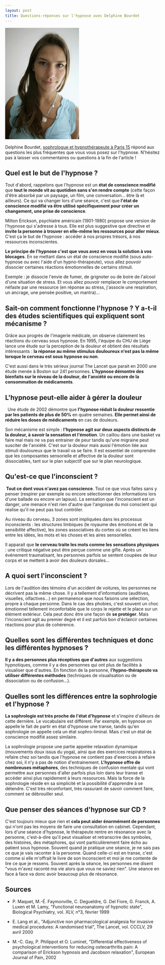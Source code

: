 ```yaml
---
layout: post
title: Questions-réponses sur l'hypnose avec Delphine Bourdet
---
```


[![Delphine Bourdet](/assets/2014-02-19/Delphine-Bourdet.jpg)](http://www.lotusinparis.com/)

Delphine Bourdet, [sophrologue et hypnothérapeute à Paris 15](http://www.lotusinparis.com/) répond aux questions les plus fréquentes que vous vous posez sur l'hypnose.
N'hésitez pas à laisser vos commentaires ou questions à la fin de l'article !

## Quel est le but de l'hypnose ?

Tout d'abord, rappelons que l'hypnose est un **état de conscience modifié** que **tout le monde vit au quotidien sans s'en rendre compte**
(cette façon d'être absorbé par un paysage, un film, une conversation... être là et ailleurs).
Ce qui va changer lors d'une séance, c'est que **l'état de conscience modifié va être utilisé spécifiquement pour créer un changement, une prise de conscience**.

Milton Erickson, psychiatre américain (1901-1980) propose une version de l'hypnose qui s'adresse à tous.
Elle est plus suggestive que directive et **invite la personne à trouver en elle-même les ressources pour aller mieux**.
C'est ça le but de l'hypnose : accéder à nos propres trésors, à nos ressources inconscientes. 

**Le principe de l'hypnose c'est que vous avez en vous la solution à vos blocages**.
En se mettant dans un état de conscience modifié (sous auto-hypnose ou avec l'aide d'un hypno-thérapeute),
vous allez pouvoir dissocier certaines réactions émotionnelles de certains stimuli. 

Exemple : je dissocie l'envie de fumer, de grignoter ou de boire de l'alcool d'une situation de stress.
Et vous allez pouvoir remplacer le comportement néfaste par une ressource (en réponse au stress, j'associe une respiration, un ancrage, une pensée positive, un mantra)...

## Sait-on comment fonctionne l'hypnose ? Y a-t-il des études scientifiques qui expliquent sont mécanisme ?

Grâce aux progrès de l'imagerie médicale, on observe clairement les réactions du cerveau sous hypnose.
En 1995, l'équipe du CHU de Liège lance une étude sur la perception de la douleur et obtient des résultats intéressants :
**la réponse au même stimulus douloureux n'est pas la même lorsque le cerveau est sous hypnose ou non**.

C'est aussi dans le très sérieux journal The Lancet que parait en 2000 une étude menée à Boston sur 241 personnes.
**L'hypnose démontre des bienfaits sur le niveau de la douleur, de l'anxiété ou encore de la consommation de médicaments**.

## L'hypnose peut-elle aider à gérer la douleur

  Une étude de 2002 démontre que **l'hypnose réduit la douleur ressentie par les patients de plus de 50%** en quatre semaines.
**Elle permet ainsi de réduire les doses de médicaments** en cas de douleurs. 

Son mécanisme est simple : **l'hypnose agit sur deux aspects distincts de la douleur, à savoir la sensation et l'émotion**.
Un caillou dans une basket va faire mal mais ne va pas entrainer de peur tandis qu'une migraine peut susciter de l'anxiété.
C'est sur la douleur mais aussi l'émotion liée aux stimuli douloureux que le travail va se faire.
Il est essentiel de comprendre que les composantes sensorielle et affective de la douleur sont dissociables, tant sur le plan subjectif que sur le plan neurologique. 

## Qu'est-ce que l'inconscient ?

** Tout ce dont vous n'avez pas conscience**.
Tout ce que vous faites sans y penser (respirer par exemple ou encore sélectionner des informations lors d'une ballade ou encore un lapsus).
La sensation que l'inconscient est un danger, une menace n'est rien d'autre que l'angoisse du moi conscient qui réalise qu'il ne peut pas tout contrôler. 

Au niveau du cerveau, 3 zones sont impliquées dans les processus inconscients :
les structures limbiques (le royaume des émotions et de la sensibilité affective),
les zones associatives du cortex où se créent les liens entre les idées, les mots et les choses et les aires sensorielles. 

Il apparait que **le cerveau traite les mots comme les sensations physiques** :
une critique négative peut être perçue comme une gifle.
Après un événement traumatisant, les personnes parfois se sentent coupées de leur corps et se mettent à avoir des douleurs dorsales...

## A quoi sert l'inconscient ?

Lors de l'audition des témoins d'un accident de voitures, les personnes ne décrivent pas la même chose.
Il y a tellement d'informations (auditives, visuelles, olfactives...) en permanence que nous faisons une sélection, propre à chaque personne.
Dans le cas des phobies, c'est souvent un choc émotionnel tellement inconfortable que le corps le rejette et le place sur un élément extérieur.
Cela peut donc être une façon de **se protéger**. Mais l'inconscient agit au premier degré et il est parfois bon d'éclaircir certaines réactions pour plus de cohérence. 

## Quelles sont les différentes techniques et donc les différentes hypnoses ?

**Il y a des personnes plus réceptives que d'autres** aux suggestions hypnotiques, comme il y a des personnes qui ont plus de facilités à visualiser que d'autres.
En fonction de la personne, **l'hypno-thérapeute va utiliser différentes méthodes** (techniques de visualisation ou de dissociation ou de confusion...). 

## Quelles sont les différences entre la sophrologie et l'hypnose ?

**La sophrologie est très proche de l'état d'hypnose** et s'inspire d'ailleurs de cette dernière.
Le vocabulaire est différent. Par exemple, en hypnose on appelle le fait de partir en état d'hypnose une transe, tandis qu'en sophrologie on appelle cela un état sophro-liminal.
Mais c'est un état de conscience modifié assez similaire. 

La sophrologie propose une partie appelée relaxation dynamique (mouvements doux issus du yoga), ainsi que des exercices respiratoires à refaire chez soi
tandis que l'hypnose ne contient pas d'exercices à refaire chez soi, il n'y a pas de notion d'entrainement.
**L'hypnose offre de nombreuses métaphores**, des techniques de confusion mentale qui vont permettre aux personnes d'aller parfois plus loin dans leur transe
et accéder ainsi plus rapidement à leurs ressources.
Mais la force de la sophrologie réside en sa simplicité et la possibilité d'apprendre à se détendre.
C'est très réconfortant, très rassurant de savoir comment faire, comment se débrouiller seul. 

## Que penser des séances d'hypnose sur CD ?

C'est toujours mieux que rien et **cela peut aider énormément de personnes** qui n'ont pas les moyens de faire une consultation en cabinet.
Cependant, lors d'une séance d'hypnose, le thérapeute rentre en résonance avec la personne, c'est-à-dire qu'il peut visualiser et
retranscrire des symboles, des histoires, des métaphores, qui vont particulièrement faire écho au patient sous hypnose.
Souvent quand je pratique une séance, je ne sais pas ce que je vais raconter à la personne.
Quand celle-ci est en transe, c'est comme si elle m'offrait le livre de son inconscient et moi je me contente de lire ce que je ressens.
Souvent après la séance, les personnes me disent "vous m'avez raconté ma vie alors que vous ne saviez rien".
Une séance en face à face va donc avoir beaucoup plus de résonance.

## Sources

- P. Maquet, M.-É. Faymonville, C. Degueldre, G. Del Fiore, G. Franck, A. Luxen et M. Lamy, 
  "Functional neuroanatomy of hypnotic state", Biological Psychiatry, vol. XLV, n°3, février 1999

- E. Lang et al.,
  "Adjunctive non pharmacological analgesia for invasive medical procedures: A randomised trial", The Lancet, vol. CCCLV, 29 avril 2000

- M.-C. Gay, P. Philippot et O. Luminet,
 "Differential effectiveness of psychological interventions for reducing osteoarthritis pain: A comparison of Erickson hypnosis and Jacobson relaxation",
  European Journal of Pain, 2002
